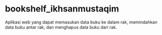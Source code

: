 # bookshelf_ikhsanmustaqim
 Aplikasi web yang dapat memasukan data buku ke dalam rak, memindahkan data buku antar rak, dan menghapus data buku dari rak. 
